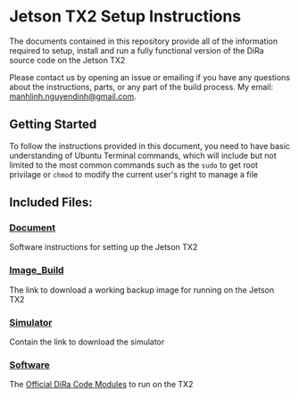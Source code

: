 # Jetson TX2 Setup Instructions


The documents contained in this repository provide all of the information required to setup, install and run a fully functional version of the DiRa source code on the Jetson TX2


Please contact us by opening an issue or emailing if you have any questions about the instructions, parts, or any part of the build process. My email: manhlinh.nguyendinh@gmail.com.

## Getting Started

To follow the instructions provided in this document, you need to have basic understanding of Ubuntu Terminal commands, which will include but not limited to the most common commands such as the ```sudo``` to get root privilage or ```chmod``` to modify the current user's right to manage a file 

## Included Files:

### [Document](https://github.com/fpt-corp/DiRa/tree/master/DiRa_Software/Jetson_TX2/Document)

Software instructions for setting up the Jetson TX2

### [Image_Build](https://github.com/fpt-corp/DiRa/tree/master/DiRa_Software/Jetson_TX2/Image_build)

The link to download a working backup image for running on the Jetson TX2

### [Simulator](https://github.com/fpt-corp/DiRa/tree/master/DiRa_Software/Jetson_TX2/Simulator)

Contain the link to download the simulator 

### [Software](https://github.com/fpt-corp/DiRa/tree/master/DiRa_Software/Jetson_TX2/Software)

The [Official DiRa Code Modules](https://github.com/fpt-corp/DiRa/tree/master/DiRa_Software/Jetson_TX2/Software) to run on the TX2

